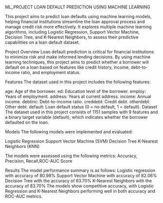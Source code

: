ML_PROJECT
LOAN DEFAULT PREDICTION USING MACHINE LEARNING

This project aims to predict loan defaults using machine learning models, helping financial institutions streamline the loan approval process and manage credit risk more effectively. It explores multiple machine learning algorithms, including Logistic Regression, Support Vector Machine, Decision Tree, and K-Nearest Neighbors, to assess their predictive capabilities on a loan default dataset.

Project Overview
Loan default prediction is critical for financial institutions to minimize risk and make informed lending decisions. By using machine learning techniques, this project aims to predict whether a borrower will default on a loan based on features like credit history, income, debt-to-income ratio, and employment status.

Features
The dataset used in this project includes the following features:

age: Age of the borrower.
ed: Education level of the borrower.
employ: Years of employment. 
address: Years at current address.
income: Annual income.
debtinc: Debt-to-income ratio.
creddebt: Credit debt.
otherdebt: Other debt.
default: Loan default status (0 = no default, 1 = default).
Dataset
The dataset used in this project consists of 1151 samples with 9 features and a binary target variable (default), which indicates whether the borrower defaulted on the loan.

Models
The following models were implemented and evaluated:

Logistic Regression
Support Vector Machine (SVM)
Decision Tree
K-Nearest Neighbors (KNN)

The models were assessed using the following metrics:
Accuracy, Precision, Recall,ROC-AUC Score


Results
The model performance summary is as follows:
Logistic regression with accuracy of 	80.98%
Support Vector Machine with accuracy of	82.06%
Decision Tree with the accuracy of 83.70%
K-Nearest Neighbors with the accuracy of 83.70%
The models show competitive accuracy, with Logistic Regression and K-Nearest Neighbors performing well in both accuracy and ROC-AUC metrics.
